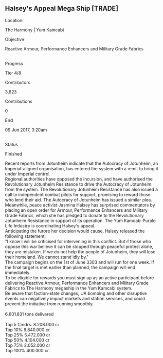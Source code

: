 ## Halsey\'s Appeal Mega Ship \[TRADE\]

Location

The Harmony \| Yum Kamcabi

Objective

Reactive Armour, Performance Enhancers and Military Grade Fabrics

\
Progress

Tier 4/8

Contributors

3,823

Contributions

0

End

09 Jun 2017, 3:20am

\
Status

Finished

Recent reports from Jotunheim indicate that the Autocracy of Jotunheim,
an Imperial-aligned organisation, has entered the system with a remit to
bring it under Imperial control.\
Regional authorities have opposed the incursion, and have authorised the
Revolutionary Jotunheim Resistance to drive the Autocracy of Jotunheim
from the system. The Revolutionary Jotunheim Resistance has also issued
a call to independent combat pilots for support, promising to reward
those who lend their aid. The Autocracy of Jotunheim has issued a
similar plea.\
Meanwhile, peace activist Jasmina Halsey has surprised commentators by
placing an open order for Armour, Performance Enhancers and Military
Grade Fabrics, which she has pledged to donate to the Revolutionary
Jotunheim Resistance in support of its operation. The Yum Kamcabi Purple
Life Industry is coordinating Halsey\'s appeal.\
Anticipating the furore her decision would cause, Halsey released the
following statement:\
"I know I will be criticised for intervening in this conflict. But if
those who oppose this war believe it can be stopped through peaceful
protest alone, they are mistaken. If we do not help the people of
Jotunheim, they will lose their homeland. We cannot stand idly by."\
The campaign begins on the 1st of June 3303 and will run for one week.
If the final target is met earlier than planned, the campaign will end
immediately.\
To be eligible for rewards you must sign up as an active participant
before delivering Reactive Armour, Performance Enhancers and Military
Grade Fabrics to The Harmony megaship in the Yum Kamcabi system.\
Be aware that faction-state changes, UA bombing and other disruptive
events can negatively impact markets and station services, and could
prevent the initiative from running smoothly.\
\
6.601.831 tons delivered\
\
Top 5 Cmdrs. 8.208.000 cr\
Top 10% 6.840.000 cr\
Top 25% 5.472.000 cr\
Top 50% 4.104.000 cr\
Top 75% 2.052.000 cr\
Top 100% 400.000 cr
